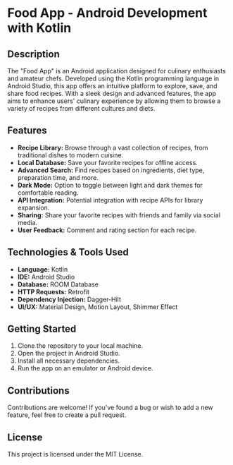 # Food App - Android Development with Kotlin

## Description
The "Food App" is an Android application designed for culinary enthusiasts and amateur chefs. Developed using the Kotlin programming language in Android Studio, this app offers an intuitive platform to explore, save, and share food recipes. With a sleek design and advanced features, the app aims to enhance users' culinary experience by allowing them to browse a variety of recipes from different cultures and diets.

## Features
- **Recipe Library:** Browse through a vast collection of recipes, from traditional dishes to modern cuisine.
- **Local Database:** Save your favorite recipes for offline access.
- **Advanced Search:** Find recipes based on ingredients, diet type, preparation time, and more.
- **Dark Mode:** Option to toggle between light and dark themes for comfortable reading.
- **API Integration:** Potential integration with recipe APIs for library expansion.
- **Sharing:** Share your favorite recipes with friends and family via social media.
- **User Feedback:** Comment and rating section for each recipe.

## Technologies & Tools Used
- **Language:** Kotlin
- **IDE:** Android Studio
- **Database:** ROOM Database
- **HTTP Requests:** Retrofit
- **Dependency Injection:** Dagger-Hilt
- **UI/UX:** Material Design, Motion Layout, Shimmer Effect

## Getting Started
1. Clone the repository to your local machine.
2. Open the project in Android Studio.
3. Install all necessary dependencies.
4. Run the app on an emulator or Android device.

## Contributions
Contributions are welcome! If you've found a bug or wish to add a new feature, feel free to create a pull request.

## License
This project is licensed under the MIT License.
